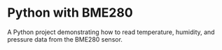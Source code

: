 # Python with BME280
A Python project demonstrating how to read temperature, humidity, and pressure data from the BME280 sensor.
